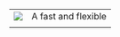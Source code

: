 |                                                                |                      |
|----------------------------------------------------------------|----------------------|
|![](https://raw.github.com/ukoreh/dotnetlog/master/logo.png)    | A fast and flexible  |
|                                                                |                      |


